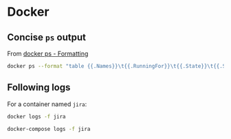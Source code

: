 # Docker

## Concise `ps` output
From [docker ps - Formatting](https://docs.docker.com/engine/reference/commandline/ps/#formatting)
```bash
docker ps --format "table {{.Names}}\t{{.RunningFor}}\t{{.State}}\t{{.Status}}\t{{.Ports}}" -a
```

## Following logs
For a container named `jira`:
```bash
docker logs -f jira

docker-compose logs -f jira
```
